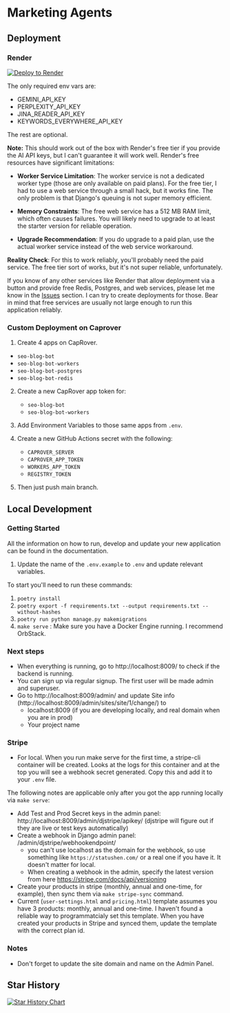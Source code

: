
# Marketing Agents

## Deployment

### Render

[![Deploy to Render](https://render.com/images/deploy-to-render-button.svg)](https://render.com/deploy?repo=https://github.com/rasulkireev/marketing-agents)

The only required env vars are:
- GEMINI_API_KEY
- PERPLEXITY_API_KEY
- JINA_READER_API_KEY
- KEYWORDS_EVERYWHERE_API_KEY

The rest are optional.

**Note:** This should work out of the box with Render's free tier if you provide the AI API keys, but I can't guarantee it will work well. Render's free resources have significant limitations:

- **Worker Service Limitation**: The worker service is not a dedicated worker type (those are only available on paid plans). For the free tier, I had to use a web service through a small hack, but it works fine. The only problem is that Django's queuing is not super memory efficient.

- **Memory Constraints**: The free web service has a 512 MB RAM limit, which often causes failures. You will likely need to upgrade to at least the starter version for reliable operation.

- **Upgrade Recommendation**: If you do upgrade to a paid plan, use the actual worker service instead of the web service workaround.

**Reality Check**: For this to work reliably, you'll probably need the paid service. The free tier sort of works, but it's not super reliable, unfortunately.

If you know of any other services like Render that allow deployment via a button and provide free Redis, Postgres, and web services, please let me know in the [Issues](https://github.com/rasulkireev/marketing-agents/issues) section. I can try to create deployments for those. Bear in mind that free services are usually not large enough to run this application reliably.

### Custom Deployment on Caprover

1. Create 4 apps on CapRover.
  - `seo-blog-bot`
  - `seo-blog-bot-workers`
  - `seo-blog-bot-postgres`
  - `seo-blog-bot-redis`

2. Create a new CapRover app token for:
   - `seo-blog-bot`
   - `seo-blog-bot-workers`

3. Add Environment Variables to those same apps from `.env`.

4. Create a new GitHub Actions secret with the following:
   - `CAPROVER_SERVER`
   - `CAPROVER_APP_TOKEN`
   - `WORKERS_APP_TOKEN`
   - `REGISTRY_TOKEN`

5. Then just push main branch.

## Local Development

### Getting Started

All the information on how to run, develop and update your new application can be found in the documentation.

1. Update the name of the `.env.example` to `.env` and update relevant variables.

To start you'll need to run these commands:
1. `poetry install`
2. `poetry export -f requirements.txt --output requirements.txt --without-hashes`
3. `poetry run python manage.py makemigrations`
4. `make serve` : Make sure you have a Docker Engine running. I recommend OrbStack.


### Next steps
- When everything is running, go to http://localhost:8009/ to check if the backend is running.
- You can sign up via regular signup. The first user will be made admin and superuser.
- Go to http://localhost:8009/admin/ and update Site info (http://localhost:8009/admin/sites/site/1/change/) to
  - localhost:8009 (if you are developing locally, and real domain when you are in prod)
  - Your project name


### Stripe
- For local. When you run make serve for the first time, a stripe-cli container will be created.
Looks at the logs for this container and at the top you will see a webhook secret generated.
Copy this and add it to your `.env` file.

The following notes are applicable only after you got the app running locally via `make serve`:
- Add Test and Prod Secret keys in the admin panel: http://localhost:8009/admin/djstripe/apikey/
(djstripe will figure out if they are live or test keys automatically)
- Create a webhook in Django admin panel: /admin/djstripe/webhookendpoint/
  - you can't use localhost as the domain for the webhook, so use something like `https://statushen.com/` or a real one if you have it. It doesn't matter for local.
  - When creating a webhook in the admin, specify the latest version from here https://stripe.com/docs/api/versioning
- Create your products in stripe (monthly, annual and one-time, for example), then sync them via `make stripe-sync` command.
- Current (`user-settings.html` and `pricing.html`) template assumes you have 3 products: monthly, annual and one-time.
  I haven't found a reliable way to programmatcialy set this template. When you have created your products in Stripe and synced them, update the template with the correct plan id.


### Notes
- Don't forget to update the site domain and name on the Admin Panel.


## Star History

[![Star History Chart](https://api.star-history.com/svg?repos=rasulkireev/marketing-agents&type=Date)](https://www.star-history.com/#rasulkireev/marketing-agents&Date)
